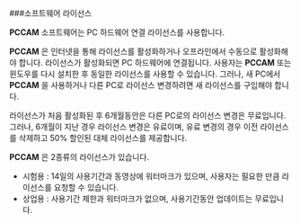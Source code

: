 ###소프트웨어 라이선스

**PCCAM** 소프트웨어는 PC 하드웨어 연결 라이선스를 사용합니다.

**PCCAM** 은 인터넷을 통해 라이선스를 활성화하거나 오프라인에서 수동으로 활성화해야 합니다. 라이선스가 활성화되면 PC 하드웨어에 연결됩니다. 사용자는 **PCCAM** 또는 윈도우를 다시 설치한 후 동일한 라이선스를 사용할 수 있습니다. 그러나, 새 PC에서 **PCCAM** 을 사용하거나 다른 PC로 라이선스 변경하려면 새 라이선스를 구입해야 합니다.

라이선스가 처음 활성화된 후 6개월동안은 다른 PC로의 라이선스 변경은 무료입니다. 그러나, 6개월이 지난 경우 라이선스 변경은 유료이며, 유료 변경의 경우 이전 라이선스를 삭제하고 50% 할인된 대체 라이선스를 제공합니다.

**PCCAM** 은 2종류의 라이선스가 있습니다.

-	시험용 : 14일의 사용기간과 동영상에 워터마크가 있으며, 사용자는 필요한 만큼 라이선스를 요청할 수 있습니다.
-	상업용 : 사용기간 제한과 워터마크가 없으며, 사용기간동안 업데이트는 무료입니다.
